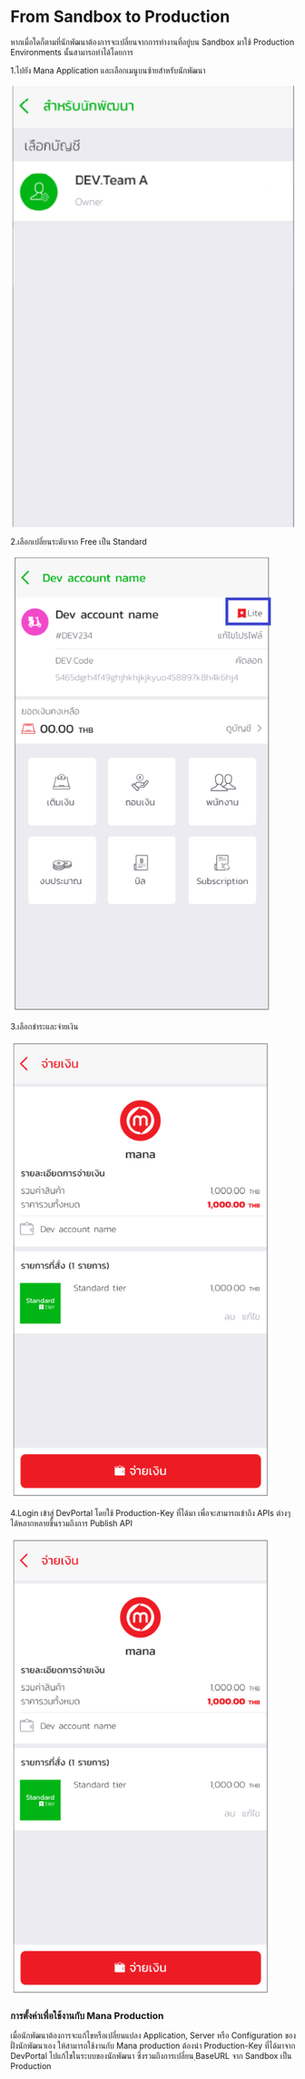 # From Sandbox to Production
หากเมื่อใดก็ตามที่นักพัฒนาต้องการจะเปลี่ยนจากการทำงานที่อยู่บน Sandbox มาใช้ Production Environments นั้นสามารถทำได้โดยการ

1.ไปยัง Mana Application และเลือกเมนูบนซ้ายสำหรับนักพัฒนา

![a](../img/Quickstarts/gs12.PNG)

2.เลือกเปลี่ยนระดับจาก Free เป็น Standard  

![a](../img/tireChange/lite.png)

3.เลือกชำระและจ่ายเงิน

![a](../img/tireChange/payment.png)

4.Login เข้าสู่ DevPortal โดยใช้ Production-Key ที่ได้มา เพื่อจะสามารถเข้าถึง APIs ต่างๆได้หลากหลายขึ้นรวมถึงการ Publish API  

![a](../img/tireChange/payment.png)


### การตั้งค่าเพื่อใช้งานกับ Mana Production
เมื่อนักพัฒนาต้องการจะแก้ไขหรือเปลี่ยนแปลง Application, Server หรือ Configuration ของฝั่งนักพัฒนาเอง ให้สามารถใช้งานกับ Mana production ต้องนำ Production-Key ที่ได้มาจาก DevPortal ไปแก้ไขในระบบของนักพัฒนา ซึ่งรวมถึงการเปลี่ยน ฺBaseURL  จาก Sandbox เป็น Production 

